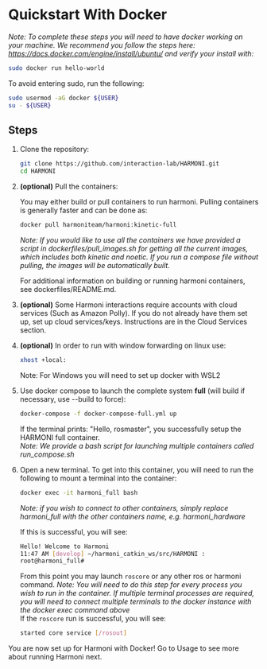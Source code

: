 
# Quickstart With Docker

*Note: To complete these steps you will need to have docker working on your machine. We recommend you follow the steps here: https://docs.docker.com/engine/install/ubuntu/ and verify your install with:*
```bash
sudo docker run hello-world
```

To avoid entering sudo, run the following:
```bash
sudo usermod -aG docker ${USER}
su - ${USER}
```

## Steps

1. Clone the repository:
   ```bash
   git clone https://github.com/interaction-lab/HARMONI.git
   cd HARMONI
   ```


2. **(optional)** Pull the containers:

    You may either build or pull containers to run harmoni. Pulling containers is generally faster and can be done as:

    ```bash
    docker pull harmoniteam/harmoni:kinetic-full
    ```

    *Note: If you would like to use all the containers we have provided a script in dockerfiles/pull_images.sh for getting all the current images, which includes both kinetic and noetic. If you run a compose file without pulling, the images will be automatically built.*

    For additional information on building or running harmoni containers, see dockerfiles/README.md.

3. **(optional)** Some Harmoni interactions require accounts with cloud services (Such as Amazon Polly). If you do not already have them set up, set up cloud services/keys. Instructions are in the Cloud Services section.


4. **(optional)** In order to run with window forwarding on linux use:
   ```bash
   xhost +local:
   ```

   Note: For Windows you will need to set up docker with WSL2


5. Use docker compose to launch the complete system **full** (will build if necessary, use --build to force):
   ```bash
   docker-compose -f docker-compose-full.yml up
   ``` 
   If the terminal prints: "Hello, rosmaster", you successfully setup the HARMONI full container.  
   *Note: We provide a bash script for launching multiple containers called run_compose.sh*

6. Open a new terminal. To get into this container, you will need to run the following to mount a terminal into the container:
   ```bash
   docker exec -it harmoni_full bash
   ``` 
   *Note: if you wish to connect to other containers, simply replace harmoni_full with the other containers name, e.g. harmoni_hardware*  

   If this is successful, you will see:
   ```bash
   Hello! Welcome to Harmoni
   11:47 AM [develop] ~/harmoni_catkin_ws/src/HARMONI :
   root@harmoni_full# 
   ``` 
   From this point you may launch `roscore` or any other ros or harmoni command. 
   *Note: You will need to do this step for every process you wish to run in the container. If multiple terminal processes are required, you will need to connect multiple terminals to the docker instance with the docker exec command above*  
   If the `roscore` run is successful, you will see:
   ```bash
   started core service [/rosout]
   ```

You are now set up for Harmoni with Docker! Go to Usage to see more about running Harmoni next.
